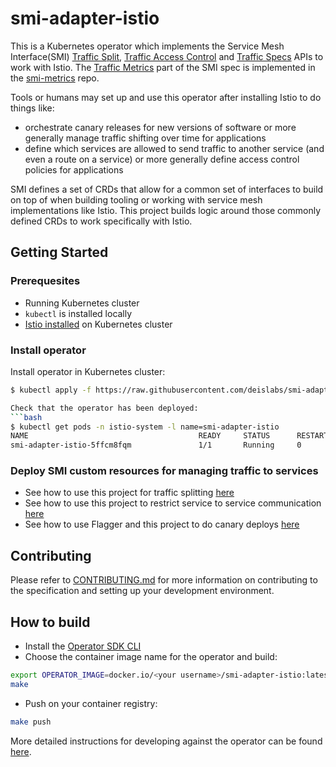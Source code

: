 # smi-adapter-istio

This is a Kubernetes operator which implements the Service Mesh Interface(SMI) [Traffic Split](https://github.com/deislabs/smi-spec/blob/master/traffic-split.md), [Traffic Access Control](https://github.com/deislabs/smi-spec/blob/master/traffic-access-control.md) and [Traffic Specs](https://github.com/deislabs/smi-spec/blob/master/traffic-specs.md) APIs to work with Istio. The [Traffic Metrics](https://github.com/deislabs/smi-spec/blob/master/traffic-metrics.md) part of the SMI spec is implemented in the [smi-metrics](https://github.com/deislabs/smi-metrics) repo.

Tools or humans may set up and use this operator after installing Istio to do things like:
- orchestrate canary releases for new versions of software or more generally manage traffic shifting over time for applications
- define which services are allowed to send traffic to another service (and even a route on a service) or more generally define access control policies for applications

SMI defines a set of CRDs that allow for a common set of interfaces to build on top of when building tooling or working with service mesh implementations like Istio. This project builds logic around those commonly defined CRDs to work specifically with Istio.

## Getting Started

### Prerequesites
- Running Kubernetes cluster
- `kubectl` is installed locally
- [Istio installed](https://istio.io/docs/setup/kubernetes/install/kubernetes/) on Kubernetes cluster

### Install operator
Install operator in Kubernetes cluster:
```bash
$ kubectl apply -f https://raw.githubusercontent.com/deislabs/smi-adapter-istio/master/deploy/kubernetes-manifests.yaml

Check that the operator has been deployed:
```bash
$ kubectl get pods -n istio-system -l name=smi-adapter-istio
NAME                                      READY     STATUS      RESTARTS   AGE
smi-adapter-istio-5ffcm8fqm               1/1       Running     0          20s
```

### Deploy SMI custom resources for managing traffic to services
- See how to use this project for traffic splitting [here](docs/smi-trafficsplit)
- See how to use this project to restrict service to service communication [here](docs/smi-traffictarget)
- See how to use Flagger and this project to do canary deploys [here](docs/smi-flagger)

## Contributing

Please refer to [CONTRIBUTING.md](./CONTRIBUTING.md) for more information on contributing to the specification and setting up your development environment.

## How to build

- Install the [Operator SDK CLI](https://github.com/operator-framework/operator-sdk/blob/master/doc/user-guide.md#install-the-operator-sdk-cli)
- Choose the container image name for the operator and build:

```bash
export OPERATOR_IMAGE=docker.io/<your username>/smi-adapter-istio:latest
make
```

- Push on your container registry:

```bash
make push
```

More detailed instructions for developing against the operator can be found [here](CONTRIBUTING.md#Developing-Using-Tilt).
